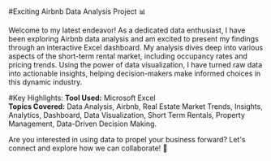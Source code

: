 #Exciting Airbnb Data Analysis Project 📊

Welcome to my latest endeavor! As a dedicated data enthusiast, I have been exploring Airbnb data analysis and am excited to present my findings through an interactive Excel dashboard.
My analysis dives deep into various aspects of the short-term rental market, including occupancy rates and pricing trends. Using the power of data visualization, I have turned raw data into actionable insights, helping decision-makers make informed choices in this dynamic industry.

#Key Highlights:
**Tool Used:** Microsoft Excel  
**Topics Covered:** Data Analysis, Airbnb, Real Estate Market Trends, Insights, Analytics, Dashboard, Data Visualization, Short Term Rentals, Property Management, Data-Driven Decision Making.

Are you interested in using data to propel your business forward? Let's connect and explore how we can collaborate! 🚀



